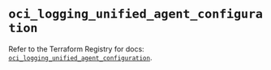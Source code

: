 # `oci_logging_unified_agent_configuration`

Refer to the Terraform Registry for docs: [`oci_logging_unified_agent_configuration`](https://registry.terraform.io/providers/oracle/oci/7.19.0/docs/resources/logging_unified_agent_configuration).
